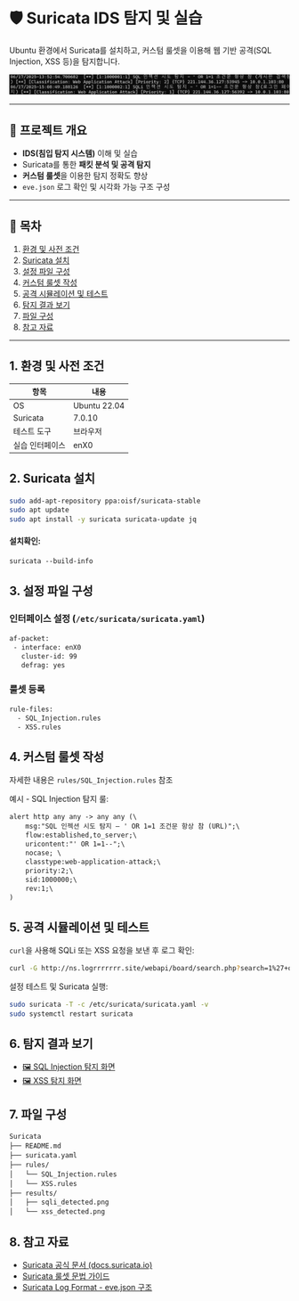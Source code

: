 # 🛡️ Suricata IDS 탐지 및 실습

Ubuntu 환경에서 Suricata를 설치하고, 커스텀 룰셋을 이용해 웹 기반 공격(SQL Injection, XSS 등)을 탐지합니다.

<p align="center">
  <img src="results/sqli_detected.png" width="600" alt="SQLi 탐지 예시">
</p>

---

## 📌 프로젝트 개요

- **IDS(침입 탐지 시스템)** 이해 및 실습
- Suricata를 통한 **패킷 분석 및 공격 탐지**
- **커스텀 룰셋**을 이용한 탐지 정확도 향상
- `eve.json` 로그 확인 및 시각화 가능 구조 구성

---

## 📂 목차

1. [환경 및 사전 조건](#1-환경-및-사전-조건)
2. [Suricata 설치](#2-suricata-설치)
3. [설정 파일 구성](#3-설정-파일-구성)
4. [커스텀 룰셋 작성](#4-커스텀-룰셋-작성)
5. [공격 시뮬레이션 및 테스트](#5-공격-시뮬레이션-및-테스트)
6. [탐지 결과 보기](#6-탐지-결과-보기)
7. [파일 구성](#7-파일-구성)
8. [참고 자료](#8-참고-자료)

---

## 1. 환경 및 사전 조건
| 항목 | 내용 |
|------|------|
| OS | Ubuntu 22.04 |
| Suricata | 7.0.10 |
| 테스트 도구 | 브라우저 |
| 실습 인터페이스 | enX0 |

## 2. Suricata 설치
```bash
sudo add-apt-repository ppa:oisf/suricata-stable
sudo apt update
sudo apt install -y suricata suricata-update jq
```
#### 설치확인:
```
suricata --build-info
```

## 3. 설정 파일 구성

### 인터페이스 설정 (`/etc/suricata/suricata.yaml`)

```
af-packet:
 - interface: enX0
   cluster-id: 99
   defrag: yes
```

### 룰셋 등록

```
rule-files:
  - SQL_Injection.rules
  - XSS.rules
```

## 4. 커스텀 룰셋 작성
자세한 내용은 `rules/SQL_Injection.rules` 참조

예시 - SQL Injection 탐지 룰:
```
alert http any any -> any any (\
    msg:"SQL 인젝션 시도 탐지 – ' OR 1=1 조건문 항상 참 (URL)";\
    flow:established,to_server;\
    uricontent:"' OR 1=1--";\
    nocase; \
    classtype:web-application-attack;\
    priority:2;\
    sid:1000000;\
    rev:1;\
)
```
## 5. 공격 시뮬레이션 및 테스트

`curl`을 사용해 SQLi 또는 XSS 요청을 보낸 후 로그 확인:
```bash
curl -G http://ns.logrrrrrrr.site/webapi/board/search.php?search=1%27+or+1%3D1--+
```

설정 테스트 및 Suricata 실행:
```bash
sudo suricata -T -c /etc/suricata/suricata.yaml -v
sudo systemctl restart suricata
```

## 6. 탐지 결과 보기
- [🖼️ SQL Injection 탐지 화면](results/sqli_detected.png)
- [🖼️ XSS 탐지 화면](results/xss_detected.png)

## 7. 파일 구성
```bash
Suricata
├── README.md
├── suricata.yaml
├── rules/
│   └── SQL_Injection.rules
│   └── XSS.rules
├── results/
│   ├── sqli_detected.png
│   └── xss_detected.png
```

## 8. 참고 자료
- [Suricata 공식 문서 (docs.suricata.io)](https://docs.suricata.io/)
- [Suricata 룰셋 문법 가이드](https://docs.suricata.io/en/latest/rules/)
- [Suricata Log Format - eve.json 구조](https://docs.suricata.io/en/latest/output/eve/eve-json-output.html)
